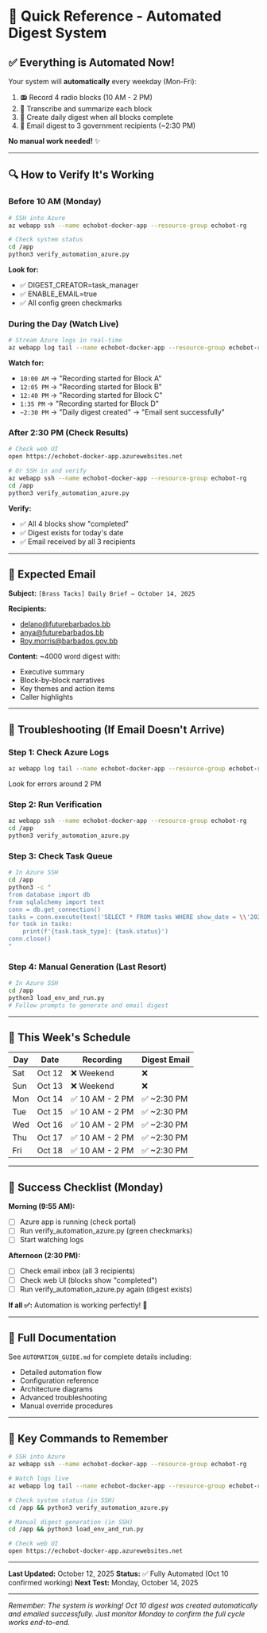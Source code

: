 # 🚀 Quick Reference - Automated Digest System

## ✅ Everything is Automated Now!

Your system will **automatically** every weekday (Mon-Fri):
1. 📻 Record 4 radio blocks (10 AM - 2 PM)
2. 🤖 Transcribe and summarize each block
3. 📝 Create daily digest when all blocks complete
4. 📧 Email digest to 3 government recipients (~2:30 PM)

**No manual work needed!** ✨

---

## 🔍 How to Verify It's Working

### Before 10 AM (Monday)
```bash
# SSH into Azure
az webapp ssh --name echobot-docker-app --resource-group echobot-rg

# Check system status
cd /app
python3 verify_automation_azure.py
```

**Look for:**
- ✅ DIGEST_CREATOR=task_manager
- ✅ ENABLE_EMAIL=true
- ✅ All config green checkmarks

### During the Day (Watch Live)
```bash
# Stream Azure logs in real-time
az webapp log tail --name echobot-docker-app --resource-group echobot-rg
```

**Watch for:**
- `10:00 AM` → "Recording started for Block A"
- `12:05 PM` → "Recording started for Block B"
- `12:40 PM` → "Recording started for Block C"
- `1:35 PM` → "Recording started for Block D"
- `~2:30 PM` → "Daily digest created" → "Email sent successfully"

### After 2:30 PM (Check Results)
```bash
# Check web UI
open https://echobot-docker-app.azurewebsites.net

# Or SSH in and verify
az webapp ssh --name echobot-docker-app --resource-group echobot-rg
cd /app
python3 verify_automation_azure.py
```

**Verify:**
- ✅ All 4 blocks show "completed"
- ✅ Digest exists for today's date
- ✅ Email received by all 3 recipients

---

## 📧 Expected Email

**Subject:** `[Brass Tacks] Daily Brief – October 14, 2025`

**Recipients:**
- delano@futurebarbados.bb
- anya@futurebarbados.bb
- Roy.morris@barbados.gov.bb

**Content:** ~4000 word digest with:
- Executive summary
- Block-by-block narratives
- Key themes and action items
- Caller highlights

---

## 🚨 Troubleshooting (If Email Doesn't Arrive)

### Step 1: Check Azure Logs
```bash
az webapp log tail --name echobot-docker-app --resource-group echobot-rg
```
Look for errors around 2 PM

### Step 2: Run Verification
```bash
az webapp ssh --name echobot-docker-app --resource-group echobot-rg
cd /app
python3 verify_automation_azure.py
```

### Step 3: Check Task Queue
```bash
# In Azure SSH
cd /app
python3 -c "
from database import db
from sqlalchemy import text
conn = db.get_connection()
tasks = conn.execute(text('SELECT * FROM tasks WHERE show_date = \\'2025-10-14\\' ORDER BY created_at DESC')).fetchall()
for task in tasks:
    print(f'{task.task_type}: {task.status}')
conn.close()
"
```

### Step 4: Manual Generation (Last Resort)
```bash
# In Azure SSH
cd /app
python3 load_env_and_run.py
# Follow prompts to generate and email digest
```

---

## 📅 This Week's Schedule

| Day | Date | Recording | Digest Email |
|-----|------|-----------|--------------|
| Sat | Oct 12 | ❌ Weekend | ❌ |
| Sun | Oct 13 | ❌ Weekend | ❌ |
| Mon | Oct 14 | ✅ 10 AM - 2 PM | ✅ ~2:30 PM |
| Tue | Oct 15 | ✅ 10 AM - 2 PM | ✅ ~2:30 PM |
| Wed | Oct 16 | ✅ 10 AM - 2 PM | ✅ ~2:30 PM |
| Thu | Oct 17 | ✅ 10 AM - 2 PM | ✅ ~2:30 PM |
| Fri | Oct 18 | ✅ 10 AM - 2 PM | ✅ ~2:30 PM |

---

## 🎯 Success Checklist (Monday)

**Morning (9:55 AM):**
- [ ] Azure app is running (check portal)
- [ ] Run verify_automation_azure.py (green checkmarks)
- [ ] Start watching logs

**Afternoon (2:30 PM):**
- [ ] Check email inbox (all 3 recipients)
- [ ] Check web UI (blocks show "completed")
- [ ] Run verify_automation_azure.py again (digest exists)

**If all ✅:** Automation is working perfectly! 🎉

---

## 📖 Full Documentation

See `AUTOMATION_GUIDE.md` for complete details including:
- Detailed automation flow
- Configuration reference
- Architecture diagrams
- Advanced troubleshooting
- Manual override procedures

---

## 🔑 Key Commands to Remember

```bash
# SSH into Azure
az webapp ssh --name echobot-docker-app --resource-group echobot-rg

# Watch logs live
az webapp log tail --name echobot-docker-app --resource-group echobot-rg

# Check system status (in SSH)
cd /app && python3 verify_automation_azure.py

# Manual digest generation (in SSH)
cd /app && python3 load_env_and_run.py

# Check web UI
open https://echobot-docker-app.azurewebsites.net
```

---

**Last Updated:** October 12, 2025
**Status:** ✅ Fully Automated (Oct 10 confirmed working)
**Next Test:** Monday, October 14, 2025

---

*Remember: The system is working! Oct 10 digest was created automatically and emailed successfully. Just monitor Monday to confirm the full cycle works end-to-end.*
